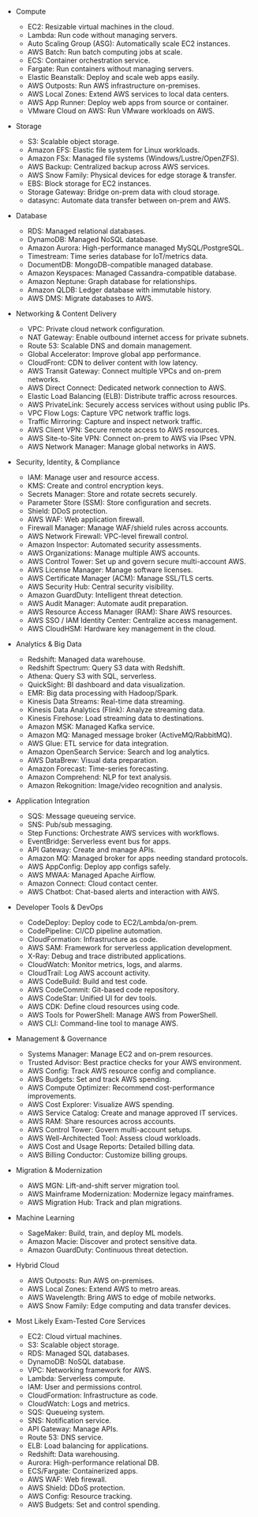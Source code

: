 * Compute
  * EC2: Resizable virtual machines in the cloud.
  * Lambda: Run code without managing servers.
  * Auto Scaling Group (ASG): Automatically scale EC2 instances.
  * AWS Batch: Run batch computing jobs at scale.
  * ECS: Container orchestration service.
  * Fargate: Run containers without managing servers.
  * Elastic Beanstalk: Deploy and scale web apps easily.
  * AWS Outposts: Run AWS infrastructure on-premises.
  * AWS Local Zones: Extend AWS services to local data centers.
  * AWS App Runner: Deploy web apps from source or container.
  * VMware Cloud on AWS: Run VMware workloads on AWS.

* Storage
  * S3: Scalable object storage.
  * Amazon EFS: Elastic file system for Linux workloads.
  * Amazon FSx: Managed file systems (Windows/Lustre/OpenZFS).
  * AWS Backup: Centralized backup across AWS services.
  * AWS Snow Family: Physical devices for edge storage & transfer.
  * EBS: Block storage for EC2 instances.
  * Storage Gateway: Bridge on-prem data with cloud storage.
  * datasync: Automate data transfer between on-prem and AWS.

* Database
  * RDS: Managed relational databases.
  * DynamoDB: Managed NoSQL database.
  * Amazon Aurora: High-performance managed MySQL/PostgreSQL.
  * Timestream: Time series database for IoT/metrics data.
  * DocumentDB: MongoDB-compatible managed database.
  * Amazon Keyspaces: Managed Cassandra-compatible database.
  * Amazon Neptune: Graph database for relationships.
  * Amazon QLDB: Ledger database with immutable history.
  * AWS DMS: Migrate databases to AWS.

* Networking & Content Delivery
  * VPC: Private cloud network configuration.
  * NAT Gateway: Enable outbound internet access for private subnets.
  * Route 53: Scalable DNS and domain management.
  * Global Accelerator: Improve global app performance.
  * CloudFront: CDN to deliver content with low latency.
  * AWS Transit Gateway: Connect multiple VPCs and on-prem networks.
  * AWS Direct Connect: Dedicated network connection to AWS.
  * Elastic Load Balancing (ELB): Distribute traffic across resources.
  * AWS PrivateLink: Securely access services without using public IPs.
  * VPC Flow Logs: Capture VPC network traffic logs.
  * Traffic Mirroring: Capture and inspect network traffic.
  * AWS Client VPN: Secure remote access to AWS resources.
  * AWS Site-to-Site VPN: Connect on-prem to AWS via IPsec VPN.
  * AWS Network Manager: Manage global networks in AWS.

* Security, Identity, & Compliance
  * IAM: Manage user and resource access.
  * KMS: Create and control encryption keys.
  * Secrets Manager: Store and rotate secrets securely.
  * Parameter Store (SSM): Store configuration and secrets.
  * Shield: DDoS protection.
  * AWS WAF: Web application firewall.
  * Firewall Manager: Manage WAF/shield rules across accounts.
  * AWS Network Firewall: VPC-level firewall control.
  * Amazon Inspector: Automated security assessments.
  * AWS Organizations: Manage multiple AWS accounts.
  * AWS Control Tower: Set up and govern secure multi-account AWS.
  * AWS License Manager: Manage software licenses.
  * AWS Certificate Manager (ACM): Manage SSL/TLS certs.
  * AWS Security Hub: Central security visibility.
  * Amazon GuardDuty: Intelligent threat detection.
  * AWS Audit Manager: Automate audit preparation.
  * AWS Resource Access Manager (RAM): Share AWS resources.
  * AWS SSO / IAM Identity Center: Centralize access management.
  * AWS CloudHSM: Hardware key management in the cloud.

* Analytics & Big Data
  * Redshift: Managed data warehouse.
  * Redshift Spectrum: Query S3 data with Redshift.
  * Athena: Query S3 with SQL, serverless.
  * QuickSight: BI dashboard and data visualization.
  * EMR: Big data processing with Hadoop/Spark.
  * Kinesis Data Streams: Real-time data streaming.
  * Kinesis Data Analytics (Flink): Analyze streaming data.
  * Kinesis Firehose: Load streaming data to destinations.
  * Amazon MSK: Managed Kafka service.
  * Amazon MQ: Managed message broker (ActiveMQ/RabbitMQ).
  * AWS Glue: ETL service for data integration.
  * Amazon OpenSearch Service: Search and log analytics.
  * AWS DataBrew: Visual data preparation.
  * Amazon Forecast: Time-series forecasting.
  * Amazon Comprehend: NLP for text analysis.
  * Amazon Rekognition: Image/video recognition and analysis.

* Application Integration
  * SQS: Message queueing service.
  * SNS: Pub/sub messaging.
  * Step Functions: Orchestrate AWS services with workflows.
  * EventBridge: Serverless event bus for apps.
  * API Gateway: Create and manage APIs.
  * Amazon MQ: Managed broker for apps needing standard protocols.
  * AWS AppConfig: Deploy app configs safely.
  * AWS MWAA: Managed Apache Airflow.
  * Amazon Connect: Cloud contact center.
  * AWS Chatbot: Chat-based alerts and interaction with AWS.

* Developer Tools & DevOps
  * CodeDeploy: Deploy code to EC2/Lambda/on-prem.
  * CodePipeline: CI/CD pipeline automation.
  * CloudFormation: Infrastructure as code.
  * AWS SAM: Framework for serverless application development.
  * X-Ray: Debug and trace distributed applications.
  * CloudWatch: Monitor metrics, logs, and alarms.
  * CloudTrail: Log AWS account activity.
  * AWS CodeBuild: Build and test code.
  * AWS CodeCommit: Git-based code repository.
  * AWS CodeStar: Unified UI for dev tools.
  * AWS CDK: Define cloud resources using code.
  * AWS Tools for PowerShell: Manage AWS from PowerShell.
  * AWS CLI: Command-line tool to manage AWS.

* Management & Governance
  * Systems Manager: Manage EC2 and on-prem resources.
  * Trusted Advisor: Best practice checks for your AWS environment.
  * AWS Config: Track AWS resource config and compliance.
  * AWS Budgets: Set and track AWS spending.
  * AWS Compute Optimizer: Recommend cost-performance improvements.
  * AWS Cost Explorer: Visualize AWS spending.
  * AWS Service Catalog: Create and manage approved IT services.
  * AWS RAM: Share resources across accounts.
  * AWS Control Tower: Govern multi-account setups.
  * AWS Well-Architected Tool: Assess cloud workloads.
  * AWS Cost and Usage Reports: Detailed billing data.
  * AWS Billing Conductor: Customize billing groups.

* Migration & Modernization
  * AWS MGN: Lift-and-shift server migration tool.
  * AWS Mainframe Modernization: Modernize legacy mainframes.
  * AWS Migration Hub: Track and plan migrations.

* Machine Learning
  * SageMaker: Build, train, and deploy ML models.
  * Amazon Macie: Discover and protect sensitive data.
  * Amazon GuardDuty: Continuous threat detection.

* Hybrid Cloud
  * AWS Outposts: Run AWS on-premises.
  * AWS Local Zones: Extend AWS to metro areas.
  * AWS Wavelength: Bring AWS to edge of mobile networks.
  * AWS Snow Family: Edge computing and data transfer devices.

* Most Likely Exam-Tested Core Services
  * EC2: Cloud virtual machines.
  * S3: Scalable object storage.
  * RDS: Managed SQL databases.
  * DynamoDB: NoSQL database.
  * VPC: Networking framework for AWS.
  * Lambda: Serverless compute.
  * IAM: User and permissions control.
  * CloudFormation: Infrastructure as code.
  * CloudWatch: Logs and metrics.
  * SQS: Queueing system.
  * SNS: Notification service.
  * API Gateway: Manage APIs.
  * Route 53: DNS service.
  * ELB: Load balancing for applications.
  * Redshift: Data warehousing.
  * Aurora: High-performance relational DB.
  * ECS/Fargate: Containerized apps.
  * AWS WAF: Web firewall.
  * AWS Shield: DDoS protection.
  * AWS Config: Resource tracking.
  * AWS Budgets: Set and control spending.
